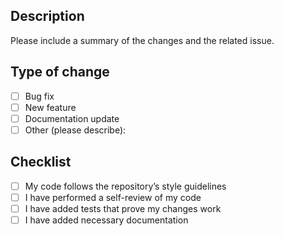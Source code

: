 ## Description

Please include a summary of the changes and the related issue.

## Type of change

- [ ] Bug fix
- [ ] New feature
- [ ] Documentation update
- [ ] Other (please describe):

## Checklist

- [ ] My code follows the repository’s style guidelines
- [ ] I have performed a self-review of my code
- [ ] I have added tests that prove my changes work
- [ ] I have added necessary documentation
